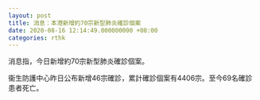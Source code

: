 ```yaml
---
layout: post
title: 消息：本港新增約70宗新型肺炎確診個案
date: 2020-08-16 12:14:49.000000000 +08:00
categories: rthk
---
```


消息指，今日新增約70宗新型肺炎確診個案。

衞生防護中心昨日公布新增46宗確診，累計確診個案有4406宗。至今69名確診患者死亡。
